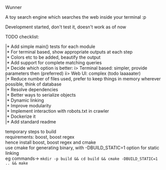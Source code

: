 Wunner

A toy search engine which searches the web inside your terminal :p

Development started, don't test it, doesn't work as of now

TODO checklist:

|* Add simple main() tests for each module  
|* For terminal based, show appropriate outputs at each step  
|* Colors etc to be added, beautify the output  
|* Add support for complete matching queries  
|* Decide which option is better: i> Terminal based: simpler, provide parameters then (preferred) ii> Web UI: complex (todo laaaaater)   
|* Reduce number of files used, prefer to keep things in memory wherever possible, think of database  
|* Resolve dependencies  
|* Better ways to serialize objects  
|* Dynamic linking  
|* Improve modularity  
|* Implement interaction with robots.txt in crawler  
|* Dockerize it  
|* Add standard readme  

temporary steps to build   
requirements: boost, boost regex  
hence install boost, boost regex and cmake  
use cmake for generating binary, with -DBUILD_STATIC=1 option for static linking  
eg commands-> `mkdir -p build && cd build && cmake -DBUILD_STATIC=1 .. && make`  
